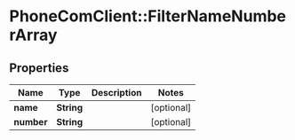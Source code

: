 # PhoneComClient::FilterNameNumberArray

## Properties
Name | Type | Description | Notes
------------ | ------------- | ------------- | -------------
**name** | **String** |  | [optional]
**number** | **String** |  | [optional]


